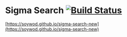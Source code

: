 # Sigma Search [![Build Status](https://travis-ci.org/soywod/sigma-search-new.svg?branch=master)](https://travis-ci.org/soywod/sigma-search-new)

[https://soywod.github.io/sigma-search-new](https://soywod.github.io/sigma-search-new)
